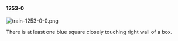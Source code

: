 #### 1253-0
![train-1253-0-0.png](https://github.com/lil-lab/nlvr/raw/master/nlvr/train/images/28/train-1253-0-0.png "train-1253-0-0.png")

There is at least one blue square closely touching right wall of a box.